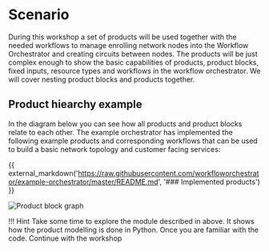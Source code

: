 # Scenario

During this workshop a set of products will be used together with the needed workflows to manage enrolling network
nodes into the Workflow Orchestrator and creating circuits between nodes.
The products will be just complex enough to show the basic capabilities of products, product blocks, fixed inputs,
resource types and workflows in the workflow orchestrator. We will cover nesting product blocks and products together.

## Product hiearchy example
In the diagram below you can see how all products and product blocks relate to each other. The example orchestrator
has implemented the following example products and corresponding workflows that can be used to build a basic network
topology and customer facing services:

{{ external_markdown('https://raw.githubusercontent.com/workfloworchestrator/example-orchestrator/master/README.md', '### Implemented products') }}

<img src="../../images/subscriptions.png" alt="Product block graph">

!!! Hint
    Take some time to explore the module described in above. It shows how the product modelling is done in Python.
    Once you are familiar with the code. Continue with the workshop
